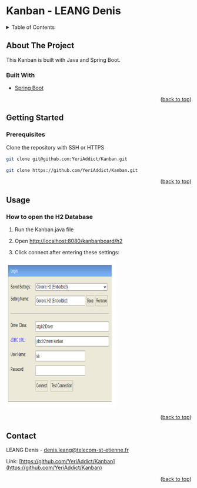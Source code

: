 # Kanban - LEANG Denis

<!-- TABLE OF CONTENTS -->
<details>
  <summary>Table of Contents</summary>
  <ol>
    <li>
      <a href="#about-the-project">About The Project</a>
      <ul>
        <li><a href="#built-with">Built With</a></li>
      </ul>
    </li>
    <li>
      <a href="#getting-started">Getting Started</a>
      <ul>
        <li><a href="#prerequisites">Prerequisites</a></li>
      </ul>
    </li>
    <li><a href="#usage">Usage</a>
      <ul>
        <li><a href="#how-to-open-h2">How to open the H2 database</a></li>
      </ul>
    </li>
    <li><a href="#contact">Contact</a></li>
  </ol>
</details>

<!-- ABOUT THE PROJECT -->
## About The Project

This Kanban is built with Java and Spring Boot.

### Built With

* [Spring Boot](https://spring.io/projects/spring-boot)

<p align="right">(<a href="#top">back to top</a>)</p>

<!-- GETTING STARTED -->
## Getting Started

### Prerequisites

Clone the repository with SSH or HTTPS
   ```sh
   git clone git@github.com:YeriAddict/Kanban.git
   ```
   ```sh
   git clone https://github.com/YeriAddict/Kanban.git
   ```
<p align="right">(<a href="#top">back to top</a>)</p>

<!-- USAGE EXAMPLES -->
## Usage

### How to open the H2 Database

1. Run the Kanban.java file

2. Open [http://localhost:8080/kanbanboard/h2](http://localhost:8080/kanbanboard/h2)

3. Click connect after entering these settings: 

<img src="images/login.png" alt="Logo" width="300" height="400">

<p align="right">(<a href="#top">back to top</a>)</p>

<!-- CONTACT -->
## Contact

LEANG Denis - denis.leang@telecom-st-etienne.fr 

Link: [https://github.com/YeriAddict/Kanban](https://github.com/YeriAddict/Kanban)

<p align="right">(<a href="#top">back to top</a>)</p>
